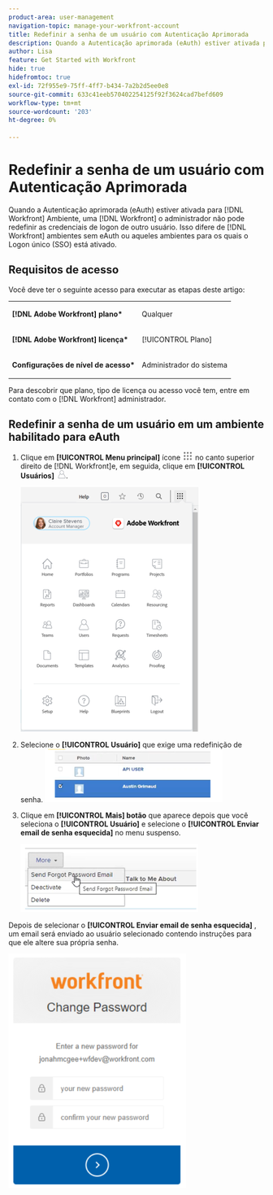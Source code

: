 ```yaml
---
product-area: user-management
navigation-topic: manage-your-workfront-account
title: Redefinir a senha de um usuário com Autenticação Aprimorada
description: Quando a Autenticação aprimorada (eAuth) estiver ativada para [!DNL Workfront] Ambiente, uma [!DNL Workfront] o administrador não pode redefinir as credenciais de logon de outro usuário. Isso difere de [!DNL Workfront] ambientes sem eAuth ou aqueles ambientes para os quais o Logon único (SSO) está ativado.
author: Lisa
feature: Get Started with Workfront
hide: true
hidefromtoc: true
exl-id: 72f955e9-75ff-4ff7-b434-7a2b2d5ee0e8
source-git-commit: 633c41eeb570402254125f92f3624cad7befd609
workflow-type: tm+mt
source-wordcount: '203'
ht-degree: 0%

---
```


# Redefinir a senha de um usuário com Autenticação Aprimorada

<!--This article has been hidden by request-->

Quando a Autenticação aprimorada (eAuth) estiver ativada para [!DNL Workfront] Ambiente, uma [!DNL Workfront] o administrador não pode redefinir as credenciais de logon de outro usuário. Isso difere de [!DNL Workfront] ambientes sem eAuth ou aqueles ambientes para os quais o Logon único (SSO) está ativado.

## Requisitos de acesso

Você deve ter o seguinte acesso para executar as etapas deste artigo:

<table style="table-layout:auto"> 
 <col> 
 <col> 
 <tbody> 
  <tr> 
   <td role="rowheader"><strong>[!DNL Adobe Workfront] plano*</strong></td> 
   <td> <p> Qualquer</p> </td> 
  </tr> 
  <tr> 
   <td role="rowheader"><strong>[!DNL Adobe Workfront] licença*</strong></td> 
   <td> <p>[!UICONTROL Plano]</p> </td> 
  </tr> 
  <tr> 
   <td role="rowheader"><strong>Configurações de nível de acesso*</strong></td> 
   <td> <p>Administrador do sistema </p> </td> 
  </tr> 
 </tbody> 
</table>

Para descobrir que plano, tipo de licença ou acesso você tem, entre em contato com o [!DNL Workfront] administrador.

## Redefinir a senha de um usuário em um ambiente habilitado para eAuth

1. Clique em **[!UICONTROL Menu principal]** ícone ![](assets/main-menu-icon.png) no canto superior direito de [!DNL Workfront]e, em seguida, clique em **[!UICONTROL Usuários]** ![](assets/users-icon-in-main-menu.png).

   ![](assets/main-menu-options-350x481.png)

1. Selecione o **[!UICONTROL Usuário]** que exige uma redefinição de senha.
   ![](assets/100520classicnweselectuser-350x105.png)

1. Clique em **[!UICONTROL Mais] botão** que aparece depois que você seleciona o **[!UICONTROL Usuário]** e selecione o **[!UICONTROL Enviar email de senha esquecida]** no menu suspenso.

   ![](assets/100520classicnwesendemail-350x134.png)

Depois de selecionar o **[!UICONTROL Enviar email de senha esquecida]** , um email será enviado ao usuário selecionado contendo instruções para que ele altere sua própria senha.

![](assets/pwresetemail-resized-350x461.png)
